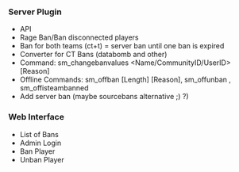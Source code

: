 ### Server Plugin
 - API
 - Rage Ban/Ban disconnected players
 - Ban for both teams (ct+t) = server ban until one ban is expired
 - Converter for CT Bans (databomb and other)
 - Command: sm_changebanvalues <Name/CommunityID/UserID> <Length> <Timeleft> [Reason]
 - Offline Commands: sm_off<TEAM>ban <CommunityID> [Length] [Reason], sm_off<TEAM>unban <CommunityID>, sm_offisteambanned <CommunityID>
 - Add server ban (maybe sourcebans alternative ;) ?)

### Web Interface
 - List of Bans
 - Admin Login
  - Ban Player
  - Unban Player